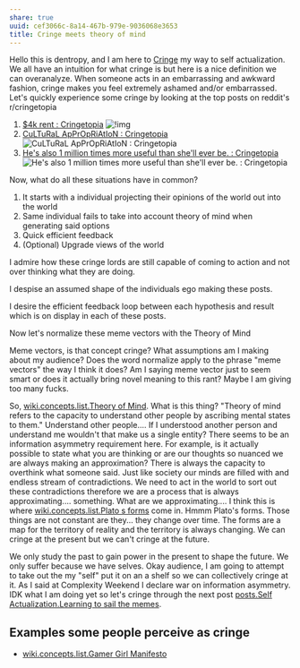 ```yaml
---
share: true
uuid: cef3066c-8a14-467b-979e-9036068e3653
title: Cringe meets theory of mind
---
```

Hello this is dentropy, and I am here to [Cringe](/eb9539fa-c2c5-49c5-8b1d-3f91d891b59a) my way to self actualization. We all have an intuition for what cringe is but here is a nice definition we can overanalyze. When someone acts in an embarrassing and awkward fashion, cringe makes you feel extremely ashamed and/or embarrassed. Let's quickly experience some cringe by looking at the top posts on reddit's r/cringetopia

<!-- 
Starting by defining something is pretty cringe. It would be better to state what my goal is.

What is my actual goal of this piece, I should read that post on writing.

I want to help conceputalize the concept of "cringe your way to self actualization". If this was a profesional post I would relate to the person first before exploring the idea on the internet. That means that this post is a rough draft. But I need some cringe to build this post on.

My goal with this post is to inspire myself to go out and crinage my way to self actualization.

[wiki.media.list.feeling is the secret](/d3a532e8-2278-4306-a8cf-10102894457a) should be referenced in here.

I want my brand to be viscerally real. Hmmm what are some of the most real experiences I can think of right now?

Let's go read a friend of ours [The River – Medium](https://medium.com/beyond-the-river)


-->


<!-- 1. [$4k rent : Cringetopia](https://old.reddit.com/r/Cringetopia/comments/mejzj0/4k_rent/)
1. [CuLTuRaL ApPrOpRiAtIoN : Cringetopia](https://old.reddit.com/r/Cringetopia/comments/nqn437/cultural_appropriation/)
1. [He's also 1 million times more useful than she'll ever be. : Cringetopia](https://old.reddit.com/r/Cringetopia/comments/faephf/hes_also_1_million_times_more_useful_than_shell/) -->

1. [$4k rent : Cringetopia](https://old.reddit.com/r/Cringetopia/comments/mejzj0/4k_rent/)
   ![!img](https://i.redd.it/63g5a6g9amp61.jpg)
1. [CuLTuRaL ApPrOpRiAtIoN : Cringetopia](https://old.reddit.com/r/Cringetopia/comments/nqn437/cultural_appropriation/)
   ![CuLTuRaL ApPrOpRiAtIoN : Cringetopia](https://i.redd.it/6sv5vdnx4v271.jpg)
1. [He's also 1 million times more useful than she'll ever be. : Cringetopia](https://old.reddit.com/r/Cringetopia/comments/faephf/hes_also_1_million_times_more_useful_than_shell/)
   ![He's also 1 million times more useful than she'll ever be. : Cringetopia](https://i.redd.it/alucmadruhj41.jpg)

Now, what do all these situations have in common?

1. It starts with a individual projecting their opinions of the world out into the world
1. Same individual fails to take into account theory of mind when generating said options
1. Quick efficient feedback
1. (Optional) Upgrade views of the world

I admire how these cringe lords are still capable of coming to action and not over thinking what they are doing.

I despise an assumed shape of the individuals ego making these posts.

I desire the efficient feedback loop between each hypothesis and result which is on display in each of these posts.

Now let's normalize these meme vectors with the Theory of Mind

Meme vectors, is that concept cringe? What assumptions am I making about my audience? Does the word normalize apply to the phrase "meme vectors" the way I think it does? Am I saying meme vector just to seem smart or does it actually bring novel meaning to this rant? Maybe I am giving too many fucks.

So, [wiki.concepts.list.Theory of Mind](/4112ed67-47cb-4c85-a8f5-3530d70fcf01). What is this thing? "Theory of mind refers to the capacity to understand other people by ascribing mental states to them." Understand other people.... If I understood another person and understand me wouldn't that make us a single entity? There seems to be an information asymmetry requirement here. For example, is it actually possible to state what you are thinking or are our thoughts so nuanced we are always making an approximation? There is always the capacity to overthink what someone said. Just like society our minds are filled with and endless stream of contradictions. We need to act in the world to sort out these contradictions therefore we are a process that is always approximating.... something. What are we approximating.... I think this is where [wiki.concepts.list.Plato s forms](/30ad88dd-75b7-40e0-922e-48ef923ae691) come in. Hmmm Plato's forms. Those things are not constant are they... they change over time. The forms are a map for the territory of reality and the territory is always changing. We can cringe at the present but we can't cringe at the future.

We only study the past to gain power in the present to shape the future. We only suffer because we have selves. Okay audience, I am going to attempt to take out the my "self" put it on an a shelf so we can collectively cringe at it. As I said at Complexity Weekend I declare war on information asymmetry. IDK what I am doing yet so let's cringe through the next post [posts.Self Actualization.Learning to sail the memes](/e3ed979d-7207-4dfa-806c-03aab973a4c9).

## Examples some people perceive as cringe

* [wiki.concepts.list.Gamer Girl Manifesto](/32743aff-2183-417b-931a-d1319267e66b)

<!-- 
## Rejected Brainstorming

The human experience is pretty complicated. I believe cringe would be a pretty great tool for a [Concepts.list.Turing test](/6854e23e-3591-4432-9bcc-c82f2121ebd3)

Hello and welcome through the Dentropic Portal, I am the Manic Stoic, and in this blog posts I am going to write out a plan to cringe my way to self actualization.

All I know is that I know nothing. I as an I still have feelings. When I jump in the water I feel cold, when I get rejected I feel pain and anxiety, when I make what should be a reasonable plan for the future and fail to implement it I feel stupid and when I look at what I write I cringe real hard.

I feel like we would gawk in awe if an AI generated these original posts but that is a conversation for another time.

What is the purpose of cringe?
Cringe is once of those forces that provoke a reaction out of people. Just like how [Heuristics.Laws.Cunningham's Law](/undefined) promotes a reaction from others cringe promotes a reaction from others. It is not those who stated the truth that are remembered it is those who provoked a reaction.

Why do I think I can harness cringe?
I often cringe at myself so hard that I refuse to act. How am I supposed to interact with the world? How does the world want me to behave? Existence can be pretty overwhelming. Existence is overwhelming because we are trying to do too many things at once. I believe I can use cringe as a heuristic to force myself to action.

How do I expect cringe to upgrade my perceptions?
Cringe is another flavor of the [Heuristics.Identify what you don't want](/undefined) heuristic when trying to figure out what you want to do. What you want is probably pretty cringe and acknowledging that cringe will stop you from pursuing it. Depending on your assumptions self actualization can be cringe.

A Cringe Manifesto

Maybe there is a similar phenomenon to the heisenberg uncertainty principal for human interaction. No matter what is said in a conversation the capacity to overthink what is likely the truth is always possible. 

Did [Concepts.list.Medieval Peasants](/359e9740-1586-4216-8dd1-b20d7b9f7d51) cringe? 
-->